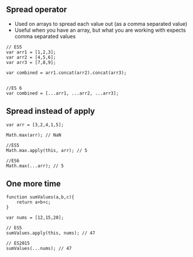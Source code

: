 ## Spread operator
- Used on arrays to spread each value out (as a comma separated value)
- Useful when you have an array, but what you are working with expects comma separated values


```
// ES5
var arr1 = [1,2,3];
var arr2 = [4,5,6];
var arr3 = [7,8,9];

var combined = arr1.concat(arr2).concat(arr3);


```

```
//ES 6
var combined = [...arr1, ...arr2, ...arr3];
```

## Spread instead of apply
```
var arr = [3,2,4,1,5];

Math.max(arr); // NaN
```

```
//ES5
Math.max.apply(this, arr); // 5
```

```
//ES6
Math.max(...arr); // 5
```

## One more time
```
function sumValues(a,b,c){
    return a+b+c;
}

var nums = [12,15,20];
```

```
// ES5
sumValues.apply(this, nums); // 47
```

```
// ES2015
sumValues(...nums); // 47

```
